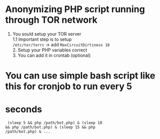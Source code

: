 # Anonymizing PHP script running through TOR network
1. You sould setup your TOR server <br /> 1.1 Important step is to setup 
<br /> <code>/etc/tor/torrc</code> -> add <code>MaxCircuitDirtiness 
10</code> <br /> 2. Setup your PHP variables correct <br /> 3. You can 
add it in crontab (optional)
# You can use simple bash script like this for cronjob to run every 5 
# seconds
<code> (sleep 5 && php /path/bot.php) & (sleep 10 && php /path/bot.php) 
& (sleep 15 && php /path/bot.php) & ...
</code>
